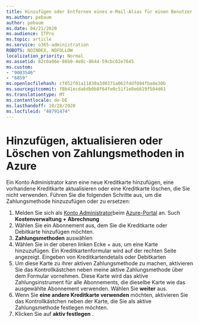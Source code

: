 ```yaml
---
title: Hinzufügen oder Entfernen eines e-Mail-Alias für einen Benutzer
ms.author: pebaum
author: pebaum
ms.date: 04/21/2020
ms.audience: ITPro
ms.topic: article
ms.service: o365-administration
ROBOTS: NOINDEX, NOFOLLOW
localization_priority: Normal
ms.assetid: 82c0a06e-86b0-4e8c-8644-59cbc02e7645
ms.custom:
- "9003546"
- "6859"
ms.openlocfilehash: cf052f01a11830a3d0371a062fddf094fba8e30b
ms.sourcegitcommit: f8b41ecda6db0b8f64fe0c51f1e8e6619f504d61
ms.translationtype: MT
ms.contentlocale: de-DE
ms.lasthandoff: 10/28/2020
ms.locfileid: "48791474"
---
```

# <a name="add-update-or-delete-payment-method-in-azure"></a>Hinzufügen, aktualisieren oder Löschen von Zahlungsmethoden in Azure

Ein Konto Administrator kann eine neue Kreditkarte hinzufügen, eine vorhandene Kreditkarte aktualisieren oder eine Kreditkarte löschen, die Sie nicht verwenden. Führen Sie die folgenden Schritte aus, um die Zahlungsmethode hinzuzufügen oder zu ersetzen:

1. Melden Sie sich als [Konto Administrator](https://docs.microsoft.com/azure/billing/billing-subscription-transfer?WT.mc_id=Portal-Microsoft_Azure_Support#whoisaa)beim [Azure-Portal](https://portal.azure.com/) an. Such **Kostenverwaltung + Abrechnung**
2. Wählen Sie ein Abonnement aus, dem Sie die Kreditkarte oder Debitkarte hinzufügen möchten.
3. **Zahlungsmethoden** auswählen
4. Wählen Sie in der oberen linken Ecke + aus, um eine Karte hinzuzufügen. Ein Kreditkartenformular wird auf der rechten Seite angezeigt. Eingeben von Kreditkartendetails oder Debitkarten
5. Um diese Karte zu ihrer aktiven Zahlungsmethode zu machen, aktivieren Sie das Kontrollkästchen neben meine aktive Zahlungsmethode über dem Formular vornehmen. Diese Karte wird das aktive Zahlungsinstrument für alle Abonnements, die dieselbe Karte wie das ausgewählte Abonnement verwenden. Wählen Sie **weiter** aus.
6. Wenn Sie **eine andere Kreditkarte verwenden** möchten, aktivieren Sie das Kontrollkästchen neben der Karte, die Sie als aktive Zahlungsmethode festlegen möchten.
7. Klicken Sie auf **aktiv festlegen** .
